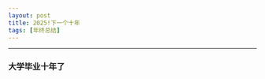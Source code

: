 ```yaml
---
layout: post
title: 2025!下一个十年
tags: [年终总结]
---
```

------------------------------------------------------------------------
### 大学毕业十年了
